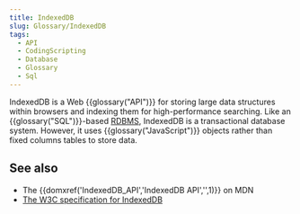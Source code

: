 ```yaml
---
title: IndexedDB
slug: Glossary/IndexedDB
tags:
  - API
  - CodingScripting
  - Database
  - Glossary
  - Sql
---
```


IndexedDB is a Web {{glossary("API")}} for storing large data structures within browsers and indexing them for high-performance searching. Like an {{glossary("SQL")}}-based [RDBMS](https://en.wikipedia.org/wiki/Relational_database_management_system), IndexedDB is a transactional database system. However, it uses {{glossary("JavaScript")}} objects rather than fixed columns tables to store data.

## See also

- The {{domxref('IndexedDB_API','IndexedDB API','',1)}} on MDN
- [The W3C specification for IndexedDB](https://w3c.github.io/IndexedDB/)
